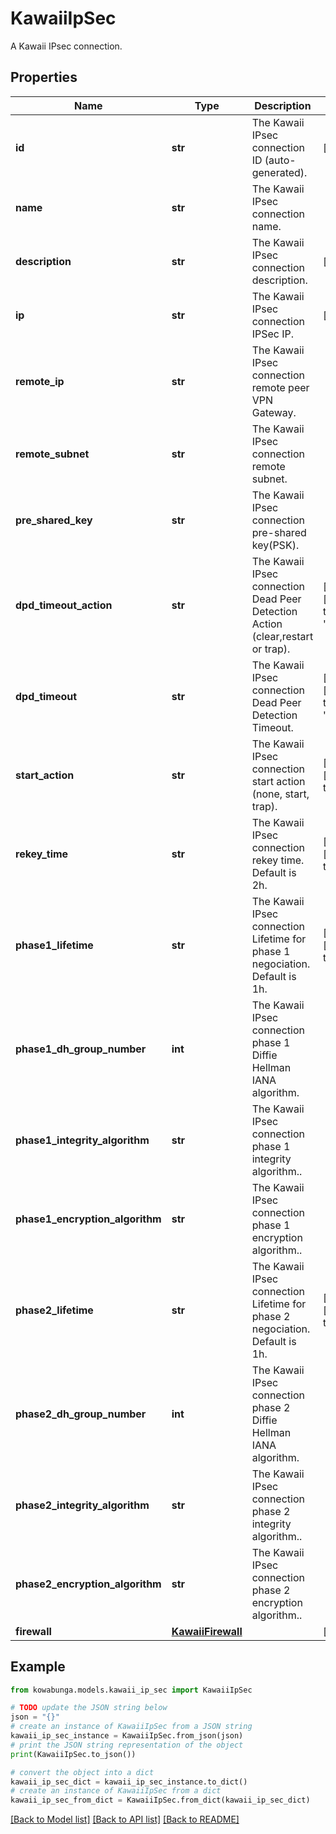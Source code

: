 # KawaiiIpSec

A Kawaii IPsec connection.

## Properties

Name | Type | Description | Notes
------------ | ------------- | ------------- | -------------
**id** | **str** | The Kawaii IPsec connection ID (auto-generated). | [optional] 
**name** | **str** | The Kawaii IPsec connection name. | 
**description** | **str** | The Kawaii IPsec connection description. | [optional] 
**ip** | **str** | The Kawaii IPsec connection IPSec IP. | [optional] 
**remote_ip** | **str** | The Kawaii IPsec connection remote peer VPN Gateway. | 
**remote_subnet** | **str** | The Kawaii IPsec connection remote subnet. | 
**pre_shared_key** | **str** | The Kawaii IPsec connection pre-shared key(PSK). | 
**dpd_timeout_action** | **str** | The Kawaii IPsec connection Dead Peer Detection Action (clear,restart or trap). | [optional] [default to 'restart']
**dpd_timeout** | **str** | The Kawaii IPsec connection Dead Peer Detection Timeout. | [optional] [default to '240s']
**start_action** | **str** | The Kawaii IPsec connection start action (none, start, trap). | [optional] [default to 'start']
**rekey_time** | **str** | The Kawaii IPsec connection rekey time. Default is 2h. | [optional] [default to '2h']
**phase1_lifetime** | **str** | The Kawaii IPsec connection Lifetime for phase 1 negociation. Default is 1h. | [optional] [default to '1h']
**phase1_dh_group_number** | **int** | The Kawaii IPsec connection phase 1 Diffie Hellman IANA algorithm. | 
**phase1_integrity_algorithm** | **str** | The Kawaii IPsec connection phase 1 integrity algorithm.. | 
**phase1_encryption_algorithm** | **str** | The Kawaii IPsec connection phase 1 encryption algorithm.. | 
**phase2_lifetime** | **str** | The Kawaii IPsec connection Lifetime for phase 2 negociation. Default is 1h. | [optional] [default to '1h']
**phase2_dh_group_number** | **int** | The Kawaii IPsec connection phase 2 Diffie Hellman IANA algorithm. | 
**phase2_integrity_algorithm** | **str** | The Kawaii IPsec connection phase 2 integrity algorithm.. | 
**phase2_encryption_algorithm** | **str** | The Kawaii IPsec connection phase 2 encryption algorithm.. | 
**firewall** | [**KawaiiFirewall**](KawaiiFirewall.md) |  | [optional] 

## Example

```python
from kowabunga.models.kawaii_ip_sec import KawaiiIpSec

# TODO update the JSON string below
json = "{}"
# create an instance of KawaiiIpSec from a JSON string
kawaii_ip_sec_instance = KawaiiIpSec.from_json(json)
# print the JSON string representation of the object
print(KawaiiIpSec.to_json())

# convert the object into a dict
kawaii_ip_sec_dict = kawaii_ip_sec_instance.to_dict()
# create an instance of KawaiiIpSec from a dict
kawaii_ip_sec_from_dict = KawaiiIpSec.from_dict(kawaii_ip_sec_dict)
```
[[Back to Model list]](../README.md#documentation-for-models) [[Back to API list]](../README.md#documentation-for-api-endpoints) [[Back to README]](../README.md)


